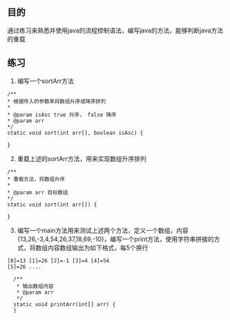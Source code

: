 ## 目的
通过练习来熟悉并使用java的流程控制语法，编写java的方法，能够判断java方法的重载

## 练习
1. 编写一个sortArr方法
```
/**
* 根据传入的参数来将数组升序或降序排列
*
* @param isAsc true 升序， false 降序
* @param arr
*/
static void sort(int arr[], boolean isAsc) {

}
```
2. 重载上述的sortArr方法，用来实现数组升序排列
```
/**
* 重载方法，将数组升序
*
* @param arr 目标数组
*/
static void sort(int arr[]) {

}
```
3. 编写一个main方法用来测试上述两个方法，定义一个数组，内容 {13,26,-3,4,54,26,37,18,69,-10}，编写一个print方法，使用字符串拼接的方式，将数组内容数组输出为如下格式，每5个换行
```
[0]=13 [1]=26 [2]=-1 [3]=4 [4]=54
[5]=26 ....
```

```
  /**
   * 输出数组内容
   * @param arr
   */
  static void printArr(int[] arr) { 
  }
```